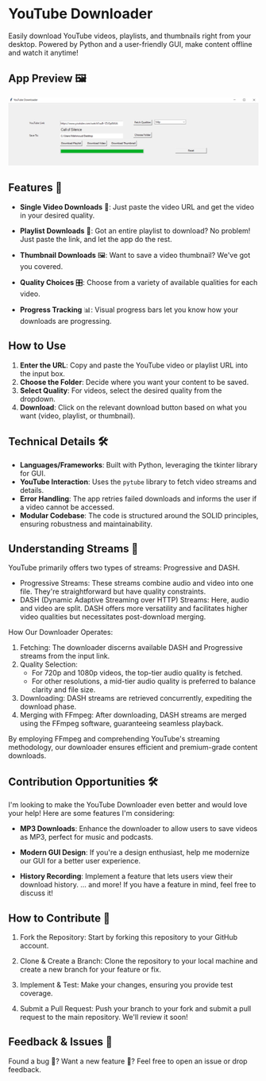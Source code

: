 # YouTube Downloader

Easily download YouTube videos, playlists, and thumbnails right from your desktop. Powered by Python and a user-friendly GUI, make content offline and watch it anytime!
## App Preview 🖼
![YouTube Downloader in Action](app_in_action.png)

## Features 🌟
- **Single Video Downloads** 🎥: Just paste the video URL and get the video in your desired quality.
  
- **Playlist Downloads** 📂: Got an entire playlist to download? No problem! Just paste the link, and let the app do the rest.

- **Thumbnail Downloads** 🖼️: Want to save a video thumbnail? We've got you covered.
  
- **Quality Choices** 🎛️: Choose from a variety of available qualities for each video.
  
- **Progress Tracking** 📊: Visual progress bars let you know how your downloads are progressing.

## How to Use

1. **Enter the URL**: Copy and paste the YouTube video or playlist URL into the input box.
2. **Choose the Folder**: Decide where you want your content to be saved.
3. **Select Quality**: For videos, select the desired quality from the dropdown.
4. **Download**: Click on the relevant download button based on what you want (video, playlist, or thumbnail).

## Technical Details 🛠️

- **Languages/Frameworks**: Built with Python, leveraging the tkinter library for GUI.
- **YouTube Interaction**: Uses the `pytube` library to fetch video streams and details.
- **Error Handling**: The app retries failed downloads and informs the user if a video cannot be accessed.
- **Modular Codebase**: The code is structured around the SOLID principles, ensuring robustness and maintainability.
## Understanding Streams 🌊
YouTube primarily offers two types of streams: Progressive and DASH.

- Progressive Streams: These streams combine audio and video into one file. They're straightforward but have quality constraints.
- DASH (Dynamic Adaptive Streaming over HTTP) Streams: Here, audio and video are split. DASH offers more versatility and facilitates higher video qualities but necessitates post-download merging.

How Our Downloader Operates:
1. Fetching: The downloader discerns available DASH and Progressive streams from the input link.
2. Quality Selection:
    - For 720p and 1080p videos, the top-tier audio quality is fetched.
    - For other resolutions, a mid-tier audio quality is preferred to balance clarity and file size.
3. Downloading: DASH streams are retrieved concurrently, expediting the download phase.
4. Merging with FFmpeg: After downloading, DASH streams are merged using the FFmpeg software, guaranteeing seamless playback.

By employing FFmpeg and comprehending YouTube's streaming methodology, our downloader ensures efficient and premium-grade content downloads.

## Contribution Opportunities 🛠️
I'm looking to make the YouTube Downloader even better and would love your help! Here are some features I'm considering:

- **MP3 Downloads**: Enhance the downloader to allow users to save videos as MP3, perfect for music and podcasts.

- **Modern GUI Design**: If you're a design enthusiast, help me modernize our GUI for a better user experience.

- **History Recording**: Implement a feature that lets users view their download history.
... and more! If you have a feature in mind, feel free to discuss it!

## How to Contribute 🤝
1. Fork the Repository: Start by forking this repository to your GitHub account.

2. Clone & Create a Branch: Clone the repository to your local machine and create a new branch for your feature or fix.

3. Implement & Test: Make your changes, ensuring you provide test coverage.

4. Submit a Pull Request: Push your branch to your fork and submit a pull request to the main repository. We'll review it soon!

## Feedback & Issues 📢
Found a bug 🐞? Want a new feature 🎁? Feel free to open an issue or drop feedback.